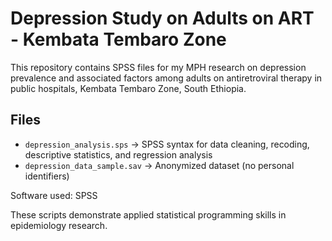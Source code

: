 # Depression Study on Adults on ART - Kembata Tembaro Zone

This repository contains SPSS files for my MPH research on depression prevalence and associated factors among adults on antiretroviral therapy in public hospitals, Kembata Tembaro Zone, South Ethiopia.

## Files
- `depression_analysis.sps` → SPSS syntax for data cleaning, recoding, descriptive statistics, and regression analysis
- `depression_data_sample.sav` → Anonymized dataset (no personal identifiers)

Software used: SPSS

These scripts demonstrate applied statistical programming skills in epidemiology research.
